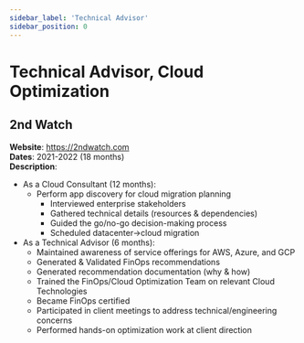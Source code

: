 ```yaml
---
sidebar_label: 'Technical Advisor'
sidebar_position: 0
---
```


# Technical Advisor, Cloud Optimization

## 2nd Watch
**Website**: https://2ndwatch.com  
**Dates**: 2021-2022 (18 months)  
**Description**:
 - As a Cloud Consultant (12 months):
   - Perform app discovery for cloud migration planning
     - Interviewed enterprise stakeholders
     - Gathered technical details (resources & dependencies)
     - Guided the go/no-go decision-making process
     - Scheduled datacenter->cloud migration
 - As a Technical Advisor (6 months):
   - Maintained awareness of service offerings for AWS, Azure, and GCP
   - Generated & Validated FinOps recommendations
   - Generated recommendation documentation (why & how)
   - Trained the FinOps/Cloud Optimization Team on relevant Cloud Technologies
   - Became FinOps certified
   - Participated in client meetings to address technical/engineering concerns
   - Performed hands-on optimization work at client direction
